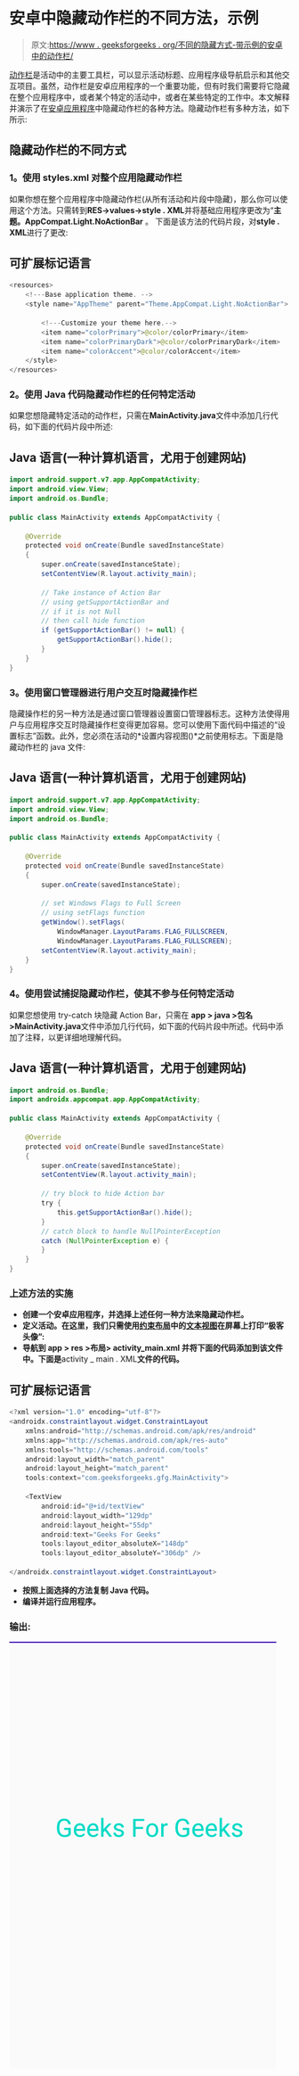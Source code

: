 # 安卓中隐藏动作栏的不同方法，示例

> 原文:[https://www . geeksforgeeks . org/不同的隐藏方式-带示例的安卓中的动作栏/](https://www.geeksforgeeks.org/different-ways-to-hide-action-bar-in-android-with-examples/)

[动作栏](https://www.geeksforgeeks.org/actionbar-in-android-with-example/)是活动中的主要工具栏，可以显示活动标题、应用程序级导航启示和其他交互项目。虽然，动作栏是安卓应用程序的一个重要功能，但有时我们需要将它隐藏在整个应用程序中，或者某个特定的活动中，或者在某些特定的工作中。本文解释并演示了在[安卓应用程序](https://www.geeksforgeeks.org/android-app-development-fundamentals-for-beginners/)中隐藏动作栏的各种方法。隐藏动作栏有多种方法，如下所示:

## **隐藏动作栏的不同方式**

### **1。使用 styles.xml 对整个应用隐藏动作栏**

如果你想在整个应用程序中隐藏动作栏(从所有活动和片段中隐藏)，那么你可以使用这个方法。只需转到**RES->values->style . XML**并将基础应用程序更改为“**主题。AppCompat.Light.NoActionBar** 。
下面是该方法的代码片段，对**style . XML**进行了更改:

## 可扩展标记语言

```java
<resources> 
    <!---Base application theme. -->
    <style name="AppTheme" parent="Theme.AppCompat.Light.NoActionBar"> 

        <!---Customize your theme here.-->
        <item name="colorPrimary">@color/colorPrimary</item> 
        <item name="colorPrimaryDark">@color/colorPrimaryDark</item> 
        <item name="colorAccent">@color/colorAccent</item> 
    </style> 
</resources>
```

### **2。使用 Java 代码隐藏动作栏的任何特定活动**

如果您想隐藏特定活动的动作栏，只需在**MainActivity.java**文件中添加几行代码，如下面的代码片段中所述:

## Java 语言(一种计算机语言，尤用于创建网站)

```java
import android.support.v7.app.AppCompatActivity; 
import android.view.View; 
import android.os.Bundle;

public class MainActivity extends AppCompatActivity { 

    @Override
    protected void onCreate(Bundle savedInstanceState) 
    { 
        super.onCreate(savedInstanceState); 
        setContentView(R.layout.activity_main); 

        // Take instance of Action Bar 
        // using getSupportActionBar and 
        // if it is not Null 
        // then call hide function 
        if (getSupportActionBar() != null) { 
            getSupportActionBar().hide(); 
        } 
    } 
}
```

### **3。使用窗口管理器进行用户交互时隐藏操作栏**

隐藏操作栏的另一种方法是通过窗口管理器设置窗口管理器标志。这种方法使得用户与应用程序交互时隐藏操作栏变得更加容易。您可以使用下面代码中描述的“设置标志”函数。此外，您必须在活动的*设置内容视图()*之前使用标志。下面是隐藏动作栏的 java 文件:

## Java 语言(一种计算机语言，尤用于创建网站)

```java
import android.support.v7.app.AppCompatActivity; 
import android.view.View; 
import android.os.Bundle; 

public class MainActivity extends AppCompatActivity { 

    @Override
    protected void onCreate(Bundle savedInstanceState) 
    { 
        super.onCreate(savedInstanceState); 

        // set Windows Flags to Full Screen 
        // using setFlags function 
        getWindow().setFlags( 
            WindowManager.LayoutParams.FLAG_FULLSCREEN, 
            WindowManager.LayoutParams.FLAG_FULLSCREEN); 
        setContentView(R.layout.activity_main); 
    } 
}
```

### **4。使用**尝试捕捉隐藏动作栏，使其不参与任何特定活动

如果您想使用 try-catch 块隐藏 Action Bar，只需在 **app > java >包名>MainActivity.java**文件中添加几行代码，如下面的代码片段中所述。代码中添加了注释，以更详细地理解代码。

## Java 语言(一种计算机语言，尤用于创建网站)

```java
import android.os.Bundle;
import androidx.appcompat.app.AppCompatActivity;

public class MainActivity extends AppCompatActivity {

    @Override
    protected void onCreate(Bundle savedInstanceState)
    {
        super.onCreate(savedInstanceState);
        setContentView(R.layout.activity_main);

        // try block to hide Action bar
        try {
            this.getSupportActionBar().hide();
        }
        // catch block to handle NullPointerException
        catch (NullPointerException e) {
        }
    }
}
```

### 上述方法的实施

*   **创建一个安卓应用程序，并选择上述任何一种方法来隐藏动作栏。**
*   **定义活动。在这里，我们只需使用[约束布局](https://www.geeksforgeeks.org/android-ui-layouts/)中的[文本视图](https://www.geeksforgeeks.org/textview-widget-in-android-using-java-with-examples/)在屏幕上打印“极客头像”:**
*   **导航到 **app > res >布局> activity_main.xml** 并将下面的代码添加到该文件中。下面是**activity _ main . XML**文件的代码。**

## **可扩展标记语言**

```java
<?xml version="1.0" encoding="utf-8"?> 
<androidx.constraintlayout.widget.ConstraintLayout
    xmlns:android="http://schemas.android.com/apk/res/android"
    xmlns:app="http://schemas.android.com/apk/res-auto"
    xmlns:tools="http://schemas.android.com/tools"
    android:layout_width="match_parent"
    android:layout_height="match_parent"
    tools:context="com.geeksforgeeks.gfg.MainActivity"> 

    <TextView
        android:id="@+id/textView"
        android:layout_width="129dp"
        android:layout_height="55dp"
        android:text="Geeks For Geeks"
        tools:layout_editor_absoluteX="148dp"
        tools:layout_editor_absoluteY="306dp" /> 

</androidx.constraintlayout.widget.ConstraintLayout>
```

*   **按照上面选择的方法复制 Java 代码。**
*   **编译并运行应用程序。**

### ****输出:****

**![](img/0ab6279e4079319a40692b2585bdbb73.png)**